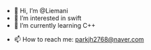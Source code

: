 - 👋 Hi, I’m @Liemani
- 👀 I’m interested in swift
- 🌱 I’m currently learning C++
<!--- 💞️ I’m looking to collaborate on ... --->
- 📫 How to reach me: parkjh2768@naver.com

<!---
Liemani/Liemani is a ✨ special ✨ repository because its `README.md` (this file) appears on your GitHub profile.
You can click the Preview link to take a look at your changes.
--->
